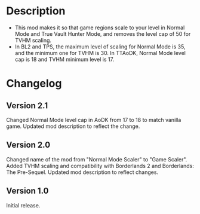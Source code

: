 # Description
* This mod makes it so that game regions scale to your level in Normal Mode and True Vault Hunter Mode, and removes the level cap of 50 for TVHM scaling.
* In BL2 and TPS, the maximum level of scaling for Normal Mode is 35, and the minimum one for TVHM is 30. In TTAoDK, Normal Mode level cap is 18 and TVHM minimum level is 17.

# Changelog
## Version 2.1
Changed Normal Mode level cap in AoDK from 17 to 18 to match vanilla game. Updated mod description to reflect the change.
## Version 2.0
Changed name of the mod from "Normal Mode Scaler" to "Game Scaler". Added TVHM scaling and compatibility with Borderlands 2 and Borderlands: The Pre-Sequel. Updated mod description to reflect changes.
## Version 1.0
Initial release.
